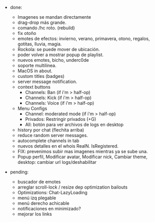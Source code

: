 * done:
    - Imagenes se mandan directamente
    - drag-drop más grande.
    - comando /hc roto. (rebuild)
    - fix otoño
    - emotes de efectos: invierno, verano, primavera, otono, regalos, gotitas, lluvia, magia.
    - Rockola: se puede mover de ubicación.
    - poder volver a mostrar popup de playlist.
    - nuevos emotes, bicho, underc0de
    - soporte multilinea.
    - MacOS in about.
    - custom titles (badges)
    - server message notification.
    - context buttons
      * Channels: Ban (if i'm > half-op)
      * Channels: Kick (if i'm > half-op)
      * Channels: Voice (if i'm > half-op)
    - Menu Configs
      * Channel: moderated mode (if i'm > half-op)
      * Privados: Restringir privados (+G)
      * All: botón para ver archivos de logs en desktop
    - history por chat (flechita arriba)
    - reduce random server messages.
    - autocomplete channels in tab
    - nuevos detalles en el whois RealN. IsRegistered.
    - FIX: prevenimos subir mas imagenes mientras ya se sube una.
    - Popup perfil, Modificar avatar, Modificar nick, Cambiar theme, desktop: cambiar url logs/deshabilitar
      
* pending:
    - buscador de emotes
    - arreglar scroll-lock / resize dep optimization bailouts
    - Optimizations: Chat-LazyLoading
    - menú izq plegable
    - menú derecho achicable
    - notificaciones en minimizado?
    - mejorar los links
